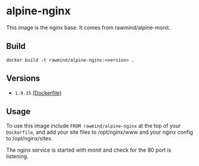 alpine-nginx
=============

This image is the nginx base. It comes from rawmind/alpine-monit.

## Build

```
docker build -t rawmind/alpine-nginx:<version> .
```

## Versions

- `1.9.15` [(Dockerfile)](https://github.com/rawmind0/alpine-nginx/blob/master/Dockerfile)


## Usage

To use this image include `FROM rawmind/alpine-nginx` at the top of your `Dockerfile`, and add your site files to /opt/nginx/www and your nginx config to /opt/nginx/sites

The nginx service is started with monit and check for the 80 port is listening.